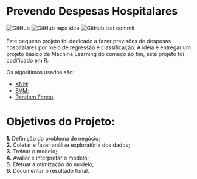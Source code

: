 # Prevendo Despesas Hospitalares
![GitHub](https://img.shields.io/github/license/ralsouza/forecast_of_hospital_expenses.svg?style=flat-square)
![GitHub repo size](https://img.shields.io/github/repo-size/ralsouza/forecast_of_hospital_expenses.svg?style=flat-square)
![GitHub last commit](https://img.shields.io/github/last-commit/ralsouza/forecast_of_hospital_expenses.svg?style=flat-square)<br/>
<br/>
Este pequeno projeto foi dedicado a fazer previsões de despesas hospitalares por meio de regressão e classificação. A ideia é entregar um projeto básico de Machine Learning do começo ao fim, este projeto foi codificado em R.

Os algoritimos usados são:<br/>
* [KNN](https://en.wikipedia.org/wiki/K-nearest_neighbors_algorithm);<br/>
* [SVM](https://en.wikipedia.org/wiki/Support-vector_machine);<br/>
* [Random Forest](https://en.wikipedia.org/wiki/Random_forest).<br/>

# Objetivos do Projeto:
  **1.** Definição do problema de negócio;<br/>
  **2.** Coletar e fazer análise exploratória dos dados;<br/>
  **3.** Treinar o modelo;<br/>
  **4.** Avaliar e interpretar o modelo;<br/>
  **5.** Efetuar a otimização do modelo;<br/>
  **6.** Documentar o resultado funal.
